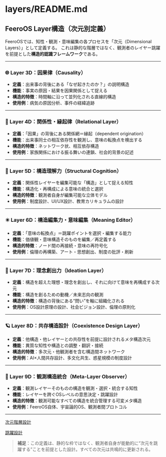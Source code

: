 # layers/README.md

## FeeroOS Layer構造（次元別定義）

FeeroOSでは、知性・観測・意味編集の各プロセスを「次元（Dimensional Layers）」として定義する。
これは静的な階層ではなく、観測者のレイヤー跳躍を前提とした**構造的認識フレームワーク**である。

---

### 🌐 Layer 3D：因果律（Causality）
- **定義**：出来事の背後にある「なぜ起きたのか？」の説明構造
- **機能**：事実の原因・結果を因果関係として捉える
- **構造的特徴**：時間軸に沿って並列化される直線的構造
- **使用例**：病気の原因分析、事件の経緯追跡

---

### 🔗 Layer 4D：関係性・縁起律（Relational Layer）
- **定義**：「因果」の背後にある関係網＝縁起（dependent origination）
- **機能**：出来事同士の相互依存性を観測し、意味の転換点を検出する
- **構造的特徴**：ネットワーク状、相互依存構造
- **使用例**：家族関係における振る舞いの連鎖、社会的背景の記述

---

### 🧠 Layer 5D：構造理解力（Structural Cognition）
- **定義**：関係性レイヤーを編集可能な「構造」として捉える知性
- **機能**：構造化・再構成による意味の統合と選択
- **構造的特徴**：観測者自身が編集可能な立体モデル
- **使用例**：制度設計、UI/UX設計、教育カリキュラムの設計

---

### ✴️ Layer 6D：構造編集力・意味編集（Meaning Editor）
- **定義**：「意味の転換点」＝跳躍ポイントを選択・編集する能力
- **機能**：価値観・意味構造そのものを編集／再定義する
- **構造的特徴**：ノード間の再接続・意味の再符号化
- **使用例**：倫理の再構築、アート・思想創出、制度の批評・刷新

---

### 🔺 Layer 7D：理念創出力（Ideation Layer）
- **定義**：構造を超えた理想・理念を創出し、それに向けて意味を再構成する次元
- **機能**：構造を創るための動機／未来志向の観測
- **構造的特徴**：構造の背後にある“問い”を軸に組織化される
- **使用例**：OS設計原理の設計、社会ビジョン設計、倫理の原則化

---

### 🪐 Layer 8D：共存構造設計（Coexistence Design Layer）
- **定義**：他構造・他レイヤーとの共存性を前提に設計されるメタ構造次元
- **機能**：異質な知性や構造との調整・翻訳・接続
- **構造的特徴**：多次元・他観測者を含む構造間ネットワーク
- **使用例**：AI×人間共存設計、多文化共生、惑星規模の制度設計

---

### 🧬 Layer 9D：観測構造統合（Meta-Layer Observer）
- **定義**：観測レイヤーそのものの構造を観測・選択・統合する知性
- **機能**：レイヤーを跨ぐOSレベルの意思決定・跳躍設計
- **構造的特徴**：観測可能なすべての構造を統合管理する可変メタ構造
- **使用例**：FeeroOS自体、宇宙論的OS、観測者間プロトコル

---

[次元階層設計](https://github.com/feerolink-creator/FeeroOS-Core/blob/main/images/Dimensional%20Engine%20v2.0.png)

[跳躍設計](https://github.com/feerolink-creator/FeeroOS-Core/blob/main/images/transition_map_v1.png)


> **補足**：この定義は、静的な枠ではなく、観測者自身が能動的に“次元を跳躍する”ことを前提とした設計。すべての次元は共鳴的に更新される。
